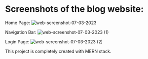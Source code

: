 # Screenshots of the blog website:

Home Page:
![web-screenshot-07-03-2023](https://user-images.githubusercontent.com/92872419/223310249-a2b399f4-619c-48f3-a316-cdbce4a97b82.jpg)

Navigation Bar:
![web-screenshot-07-03-2023 (1)](https://user-images.githubusercontent.com/92872419/223310267-6c82cedf-8483-4ff2-88b4-3caa1ed32746.jpg)

Login Page:
![web-screenshot-07-03-2023 (2)](https://user-images.githubusercontent.com/92872419/223310288-2db55fe9-7ce5-4363-bb46-8dd416c49fed.jpg)


This project is completely created with MERN stack.

